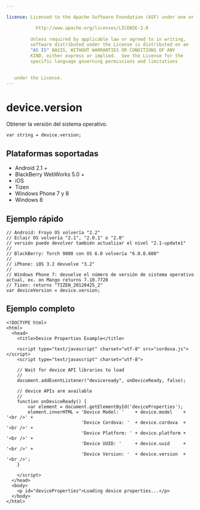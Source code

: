 ```yaml
---

license: Licensed to the Apache Software Foundation (ASF) under one or more contributor license agreements. See the NOTICE file distributed with this work for additional information regarding copyright ownership. The ASF licenses this file to you under the Apache License, Version 2.0 (the "License"); you may not use this file except in compliance with the License. You may obtain a copy of the License at

           http://www.apache.org/licenses/LICENSE-2.0
    
         Unless required by applicable law or agreed to in writing,
         software distributed under the License is distributed on an
         "AS IS" BASIS, WITHOUT WARRANTIES OR CONDITIONS OF ANY
         KIND, either express or implied.  See the License for the
         specific language governing permissions and limitations
    

   under the License.
---
```


# device.version

Obtener la versión del sistema operativo.

    var string = device.version;
    

## Plataformas soportadas

*   Android 2.1 +
*   BlackBerry WebWorks 5.0 +
*   iOS
*   Tizen
*   Windows Phone 7 y 8
*   Windows 8

## Ejemplo rápido

    // Android: Froyo OS volvería "2.2" 
    // Eclair OS volvería "2.1", "2.0.1" o "2.0" 
    // versión puede devolver también actualizar el nivel "2.1-update1" 
    // 
    // BlackBerry: Torch 9800 con OS 6.0 volvería "6.0.0.600" 
    //
    // iPhone: iOS 3.2 devuelve "3.2" 
    //
    // Windows Phone 7: devuelve el número de versión de sistema operativo actual, ex. on Mango returns 7.10.7720
    // Tizen: returns "TIZEN_20120425_2"
    var deviceVersion = device.version;
    

## Ejemplo completo

    <!DOCTYPE html>
    <html>
      <head>
        <title>Device Properties Example</title>
    
        <script type="text/javascript" charset="utf-8" src="cordova.js"></script>
        <script type="text/javascript" charset="utf-8">
    
        // Wait for device API libraries to load
        //
        document.addEventListener("deviceready", onDeviceReady, false);
    
        // device APIs are available
        //
        function onDeviceReady() {
            var element = document.getElementById('deviceProperties');
            element.innerHTML = 'Device Model: '    + device.model    + '<br />' +
                                'Device Cordova: '  + device.cordova  + '<br />' +
                                'Device Platform: ' + device.platform + '<br />' +
                                'Device UUID: '     + device.uuid     + '<br />' +
                                'Device Version: '  + device.version  + '<br />';
        }
    
        </script>
      </head>
      <body>
        <p id="deviceProperties">Loading device properties...</p>
      </body>
    </html>